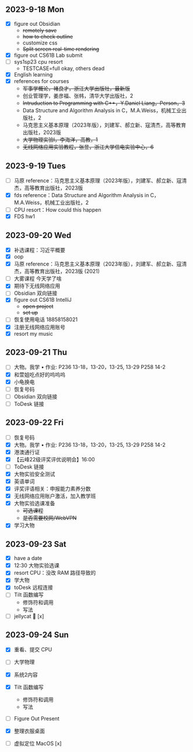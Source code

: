 ## 2023-9-18 Mon

- [x] figure out Obsidian 
	- ~~remotely save~~
	- ~~how to check outline~~
	- customize css
	- ~~Split screen real-time rendering~~
- [x] figure out CS61B Lab submit
- [ ] sys1sp23 cpu resort
	- TESTCASE=full okay, others dead
- [x] English learning
- [x] references for courses
	- ~~军事学概论，褚良才，浙江大学出版社，最新版~~
	- 创业管理学，姜彦福、张帏，清华大学出版社，2	
	- ~~Intruduction to Programming with C++，Y.Daniel Liang，Person，3~~
	- Data Structure and Algorithm Analysis in C，M.A.Weiss，机械工业出版社，2
	- 马克思主义基本原理（2023年版），刘建军、郝立新、寇清杰，高等教育出版社，2023版
	- ~~大学物理实验I，李海洋，高教，1~~
	- ~~无线网络应用实验教程，张昱，浙江大学信电实验中心，6~~

## 2023-9-19 Tues

- [ ] 马原 reference：马克思主义基本原理（2023年版），刘建军、郝立新、寇清杰，高等教育出版社，2023版
- [x] fds reference：Data Structure and Algorithm Analysis in C，M.A.Weiss，机械工业出版社，2
- [ ] CPU resort：How could this happen
- [x] FDS hw1

## 2023-09-20 Wed

- [x] 补选课程：习近平概要
- [x] oop 
- [x] 马原 reference：马克思主义基本原理（2023年版），刘建军、郝立新、寇清杰，高等教育出版社，2023版 (2021)
- [ ] 大雾课程 今天学了啥
- [x] 期待下无线网络应用
- [ ] Obsidian 双向链接
- [x] figure out CS61B IntelliJ 
	- <del>open project</del>
	- <del>set up</del>
- [ ] 恢复使用电话 18858158021
- [x] 注册无线网络应用账号
- [x] resort my music

## 2023-09-21 Thu

- [ ] 大物。我学 • 作业: P236 13-18，13-20，13-25, 13-29 P258 14-2
- [x] 和萱姐吃点好的呜呜呜
- [x] 小龟换电
- [ ] 恢复号码
- [ ] Obsidian 双向链接
- [ ] ToDesk 链接

## 2023-09-22 Fri

- [ ] 恢复号码
- [x] 大物。我学 • 作业: P236 13-18，13-20，13-25, 13-29 P258 14-2
- [x] 港澳通行证
- [x] 【云峰22级评奖评优说明会】16:00
- [ ] ToDesk 链接
- [x] 大物实验安全测试
- [x] 英语单词
- [x] 评奖评语相关：申报能力素养分数
- [x] 无线网络应用账户激活，加入教学班
- [x] 大物实验选课准备
	- ~~可选课程~~
	- ~~是否需要校网/WebVPN~~
- [x] 学习大物

## 2023-09-23 Sat

- [x] have a date
- [x] 12:30 大物实验选课
- [x] resort CPU：没改 RAM 路径导致的
- [x] 学大物
- [x] toDesk 远程连接
- [ ] Tilt 函数编写
    - 修饰符和调用
    - 写法
- [ ] jellycat 🥺 [x]

## 2023-09-24 Sun

- [x] 重看、提交 CPU 
- [ ] 大学物理
- [x] 系统2内容
- [x] Tilt 函数编写
    - 修饰符和调用
    - 写法
- [ ] Figure Out Present
- [x] 整理衣服桌面
- [ ] 虚拟定位 MacOS [x]

